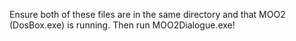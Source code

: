 Ensure both of these files are in the same directory and that MOO2 (DosBox.exe) is running. Then run MOO2Dialogue.exe!
